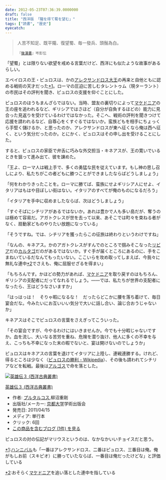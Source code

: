 ```yaml
---
date: 2012-05-23T07:36:39.0000000
draft: false
title: "西洋版 「隴を得て蜀を望む」"
tags: ["読書", "歴史"]
eyecatch: 
---
```


<blockquote>
<p>人苦不知足、既平隴、復望蜀、毎一發兵、頭鬚為白。</p><p><small>『<a class="keyword" href="http://d.hatena.ne.jp/keyword/%B8%E5%B4%C1%BD%F1">後漢書</a>』岑彭伝</small></p>

</blockquote>
<p>「望蜀」とは限りない欲望を戒める言葉だけど、西洋にも似たような故事があるらしい。</p><p>エペイロスの王・ピュロスは、かの<a class="keyword" href="http://d.hatena.ne.jp/keyword/%A5%A2%A5%EC%A5%AF%A5%B5%A5%F3%A5%C9%A5%ED%A5%B9%C2%E7%B2%A6">アレクサンドロス大王</a>の再来と自他ともに認める戦術の天才だった<a href="#f1" name="fn1" title="ハンニバルも「一番はアレクサンドロス、二番はピュロス、三番目は俺。俺がもしお前（スキピオ）に勝っていたならば、一番目は俺だったけどな」と評価している">*1</a>。ローマの圧迫に苦しむタレントゥム（現ターラント）の市民はその評判を聞き、ピュロスの支援を仰ぐことにした。</p><p>ピュロスのほうもまんざらではない。当時、盟友の裏切りによって<a class="keyword" href="http://d.hatena.ne.jp/keyword/%A5%DE%A5%B1%A5%C9%A5%CB%A5%A2">マケドニア</a>の王の座を追われるなど、ギリシアではさほど（自分が自負するほどの）能力に見合った見返りを受けているわけではなかった。そこへ、戦術の評判を聞きつけて応援を請われるなど、自尊心をくすぐるではないか。蛮族どもを相手にちょっくら手堅く儲けるか、と思ったのか、アレクサンドロスが東へ征くなら俺は西へ征く、という気分だったのか。とにかく、ピュロスはその申し出を受けることにした。</p><p>すると、ピュロスの家臣で弁舌に巧みな外交担当・キネアスが、王の寛いでいるときを狙って進み出て、彼を諌めた。</p><p>「王よ、ローマ人は戦上手で、多くの勇猛な民を従えています。もし神の思し召しにより、私たちがこの者どもに勝つことができましたならばどうしましょう」</p><p>「何をわかりきったことを。ローマに勝てば、蛮族にせよギリシア人にせよ、イタリアはもはや目ぼしい街はない。イタリアのすべてが俺のものになるだろう」</p><p>「イタリアを手中に収めましたならば、次はどうしましょう」</p><p>「すぐそばにシチリアがあるではないか。あれは豊かで人も多い島だが、奪うのは極めて容易だ。アガトクレスが世を去って以来、あそこでは町々を束ねる者がなく、扇動家どものやりたい放題になっている」</p><p>「そうですね。では、シチリアを獲ったらこの征旅は終わりというわけですね」</p><p>「なんの、キネアス。かのアガトクレスがすんでのところで掴みそこなった<a class="keyword" href="http://d.hatena.ne.jp/keyword/%A5%EA%A5%D3%A5%A2">リビア</a>だの<a class="keyword" href="http://d.hatena.ne.jp/keyword/%A5%AB%A5%EB%A5%BF%A5%B4">カルタゴ</a>だのがあるではないか。すぐ手が届くところにあるのに、手をこまねいているだなんてもったいない。ここいらを攻め取ってしまえば、今我々に無礼な連中<a href="#f2" name="fn2" title="おそらくマケドニアを追い落とした連中を指している">*2</a>でさえも、俺に屈服せざるを得まい」</p><p>「もちろんです。かほどの勢力があれば、<a class="keyword" href="http://d.hatena.ne.jp/keyword/%A5%DE%A5%B1%A5%C9%A5%CB%A5%A2">マケドニア</a>を取り戻すのはもちろん、ギリシアの支配者にだってなれるでしょう。――では、私たちが世界の支配者になったら、王はどうなさいますか」</p><p>「はっはっは！　そりゃ暇になるな！　だったらどこかに腰を落ち着けて、毎日宴会だな。今みたいにお互いいい気分で大いに話し合い、論じ合おうじゃないか」</p><p>キネアスはそこでピュロスの言葉をさえぎってこういった。</p><p>「その宴会ですが、今やるわけにはいきませんか。今でも十分暇じゃないですか。血を流し、大いなる苦労を重ね、危険を潜り抜け、他人に多くの不幸を与え、こっちも不幸になった末の暇でないと、宴は開けないのでしょうか」</p><p>ピュロスはキネアスの言葉を退けてイタリアに上陸し、連戦連勝する。けれど、得るところは少なく（<a href="http://ja.wikipedia.org/wiki/%E3%83%94%E3%83%A5%E3%83%AD%E3%82%B9%E3%81%AE%E5%8B%9D%E5%88%A9">&#x30D4;&#x30E5;&#x30ED;&#x30B9;&#x306E;&#x52DD;&#x5229; - Wikipedia</a>）、その後も請われてシチリアなどを転戦。最後は<a class="keyword" href="http://d.hatena.ne.jp/keyword/%A5%A2%A5%EB%A5%B4%A5%B9">アルゴス</a>で命を落とした。</p><p><div class="hatena-asin-detail"><a href="http://www.amazon.co.jp/exec/obidos/ASIN/4876981884/bestylesnet-22/"><img src="http://ecx.images-amazon.com/images/I/31DL0LnCmbL._SL160_.jpg" class="hatena-asin-detail-image" alt="英雄伝３ (西洋古典叢書)" title="英雄伝３ (西洋古典叢書)"></a><div class="hatena-asin-detail-info"><p class="hatena-asin-detail-title"><a href="http://www.amazon.co.jp/exec/obidos/ASIN/4876981884/bestylesnet-22/">英雄伝３ (西洋古典叢書)</a></p><ul><li><span class="hatena-asin-detail-label">作者:</span> <a class="keyword" href="http://d.hatena.ne.jp/keyword/%A5%D7%A5%EB%A5%BF%A5%EB%A5%B3%A5%B9">プルタルコス</a>,柳沼重剛</li><li><span class="hatena-asin-detail-label">出版社/メーカー:</span> <a class="keyword" href="http://d.hatena.ne.jp/keyword/%B5%FE%C5%D4%C2%E7%B3%D8">京都大学</a>学術出版会</li><li><span class="hatena-asin-detail-label">発売日:</span> 2011/04/15</li><li><span class="hatena-asin-detail-label">メディア:</span> 単行本</li><li> <span class="hatena-asin-detail-label">クリック</span>: 6回</li><li><a href="http://d.hatena.ne.jp/asin/4876981884/bestylesnet-22" target="_blank">この商品を含むブログ (1件) を見る</a></li></ul></div><div class="hatena-asin-detail-foot"></div></div></p><p>ピュロスの対の伝記がマリウスというのは、なかなかいいチョイスだと思う。</p>
<div class="footnote">
<p class="footnote"><a href="#fn1" name="f1" class="footnote-number">*1</a><span class="footnote-delimiter">:</span><span class="footnote-text"><a class="keyword" href="http://d.hatena.ne.jp/keyword/%A5%CF%A5%F3%A5%CB%A5%D0%A5%EB">ハンニバル</a>も「一番はアレクサンドロス、二番はピュロス、三番目は俺。俺がもしお前（スキピオ）に勝っていたならば、一番目は俺だったけどな」と評価している</span></p>
<p class="footnote"><a href="#fn2" name="f2" class="footnote-number">*2</a><span class="footnote-delimiter">:</span><span class="footnote-text">おそらく<a class="keyword" href="http://d.hatena.ne.jp/keyword/%A5%DE%A5%B1%A5%C9%A5%CB%A5%A2">マケドニア</a>を追い落とした連中を指している</span></p>
</div>